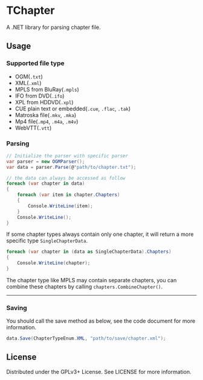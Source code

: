 TChapter
==========

A .NET library for parsing chapter file.

Usage
-----

### Supported file type

- OGM(`.txt`)
- XML(`.xml`)
- MPLS from BluRay(`.mpls`)
- IFO from DVD(`.ifo`)
- XPL from HDDVD(`.xpl`)
- CUE plain text or embedded(`.cue`, `.flac`, `.tak`)
- Matroska file(`.mkv`, `.mka`)
- Mp4 file(`.mp4`, `.m4a`, `.m4v`)
- WebVTT(`.vtt`)

### Parsing

```C#
// Initialize the parser with specific parser
var parser = new OGMParser();
var data = parser.Parse(@"path/to/chapter.txt");

// the data can always be accessed as follow
foreach (var chapter in data)
{
    foreach (var item in chapter.Chapters)
    {
        Console.WriteLine(item);
    }
    Console.WriteLine();
}
```
If some chapter types always contain only one chapter, it will return a more specific type `SingleChapterData`.
```C#
foreach (var chapter in (data as SingleChapterData).Chapters)
{
    Console.WriteLine(chapter);
}
```

The chapter type like MPLS may contain separate chapters, you can combine these chapters by calling `chapters.CombineChapter()`.

-----
### Saving

You should call the save method as below, see the code document for more information.

```C#
data.Save(ChapterTypeEnum.XML, "path/to/save/chapter.xml");
```


## License

Distributed under the GPLv3+ License. See LICENSE for more information.
